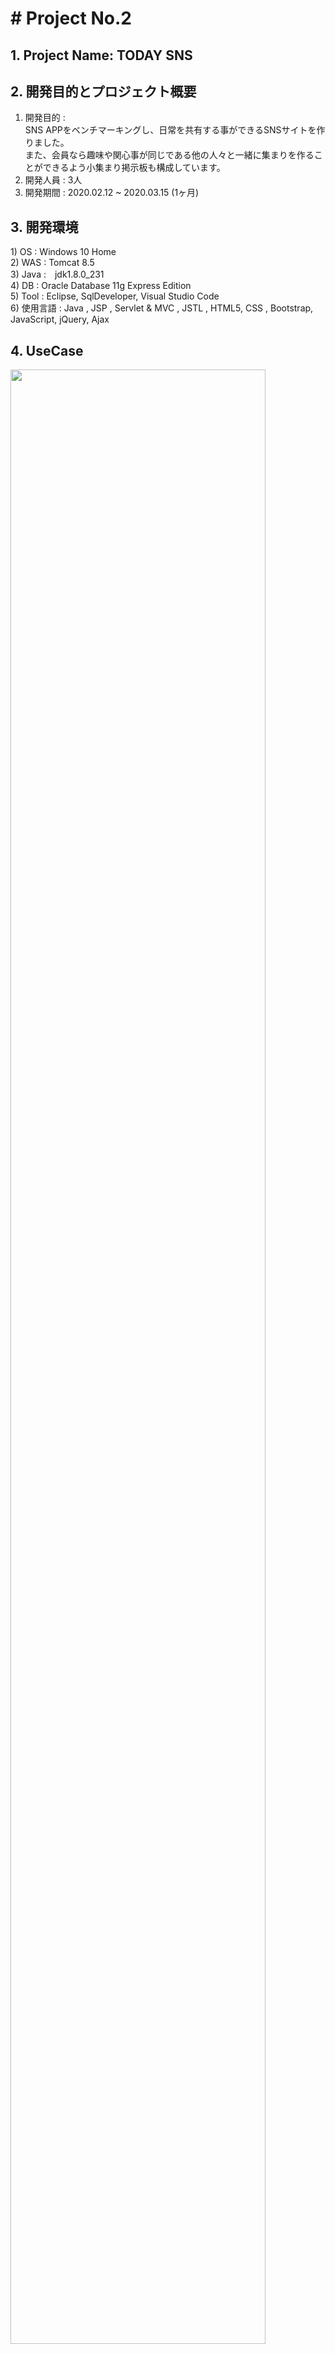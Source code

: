 <h1># Project No.2 </h1>
<h2>1. Project Name: TODAY SNS</h2>


<h2>2. 開発目的とプロジェクト概要</h2>

 1) 開発目的 : <br>
 SNS APPをベンチマーキングし、日常を共有する事ができるSNSサイトを作りました。<br>
 また、会員なら趣味や関心事が同じである他の人々と一緒に集まりを作ることができるよう小集まり掲示板も構成しています。<br>
 2) 開発人員 : 3人<br>
 3) 開発期間 : 2020.02.12 ~ 2020.03.15 (1ヶ月) <br>


<h2>3. 開発環境</h2>
 1) OS : Windows 10 Home <br>
 2) WAS : Tomcat 8.5 <br>
 3) Java :　jdk1.8.0_231 <br>
 4) DB : Oracle Database 11g Express Edition <br>
 5) Tool : Eclipse, SqlDeveloper, Visual Studio Code <br>
 6) 使用言語 : Java ,  JSP , Servlet & MVC , JSTL , HTML5, CSS , Bootstrap, JavaScript, jQuery, Ajax <br>
 
 
 <h2>4. UseCase</h2>
<img src = "https://user-images.githubusercontent.com/50767972/85623531-82e21300-b6a3-11ea-946a-0e09b3f7a65b.PNG" width = "90%"></img>    


 <h2>5. データベースの構造</h2>
<img src = "https://user-images.githubusercontent.com/50767972/85628024-6a292b80-b6aa-11ea-9070-6043554e519f.PNG" width = "90%"></img>
<img src = "https://user-images.githubusercontent.com/50767972/85628480-2be03c00-b6ab-11ea-9e65-60d34e69088e.PNG" width = "90%"></img>


<h2>6. スクリーンショット</h2>
<h4>1) ログイン画面</h4>
- <br>
<img src = "https://user-images.githubusercontent.com/50767972/85628948-f556f100-b6ab-11ea-9809-efb67265b0f3.PNG)" width = "90%"></img>
<br>
<h4>2) 会員登録画面</h4>
- <br>
<img src = "https://user-images.githubusercontent.com/50767972/85629023-13245600-b6ac-11ea-824d-c9c0fe017c6e.PNG" width = "90%"></img>
<br>
<h4>3) メイン画面</h4>
- <br>
<img src = "https://user-images.githubusercontent.com/50767972/85628963-fe47c280-b6ab-11ea-9ccc-744c0bbd017f.PNG" width = "90%"></img>
<br>
<h4>4) 私の掲示板画面</h4>
- <br>
<img src = "https://user-images.githubusercontent.com/50767972/85629068-26372600-b6ac-11ea-9eb2-2fa6df7349fc.PNG" width = "90%"></img>
<br>
<h4>5) 私が書いた文章の詳細画面</h4>
- <br>
<img src = "https://user-images.githubusercontent.com/50767972/85629121-39e28c80-b6ac-11ea-8020-f9248f0eff4f.PNG" width = "90%"></img>
<br>
<h4>6) 文をアップロードする画面</h4>
- <br>
<img src = "https://user-images.githubusercontent.com/50767972/85629165-4bc42f80-b6ac-11ea-80a3-ac980e3c8c77.PNG" width = "90%"></img>
<br>
<h4>7) 소모임 메인の画面</h4>
- <br>
<img src = "https://user-images.githubusercontent.com/50767972/85629200-61395980-b6ac-11ea-9a88-6c4d0ceb50b5.PNG" width = "90%"></img>
<br>
<h4>8) 소모임 등록の画面</h4>
- <br>
<img src = "https://user-images.githubusercontent.com/50767972/85629225-6d251b80-b6ac-11ea-8f25-2a12d1ba9afa.PNG" width = "90%"></img>
<br>
<h4>9) 소모임 상세の画面</h4>
- <br>
<img src = "https://user-images.githubusercontent.com/50767972/85629276-84fc9f80-b6ac-11ea-8478-e8907272cbb1.PNG" width = "90%"></img>
<br>
<h4>10) 소모임 상세の画面(작성자인 경우)</h4>
- <br>
<img src = "https://user-images.githubusercontent.com/50767972/85629309-96de4280-b6ac-11ea-9905-a2dd1615e27e.PNG" width = "90%"></img>
<br>
<h4>11) 소모임 수정の画面</h4>
- <br>
<img src = "https://user-images.githubusercontent.com/50767972/85629344-a5c4f500-b6ac-11ea-94ef-5d980bd8e25c.PNG" width = "90%"></img>
